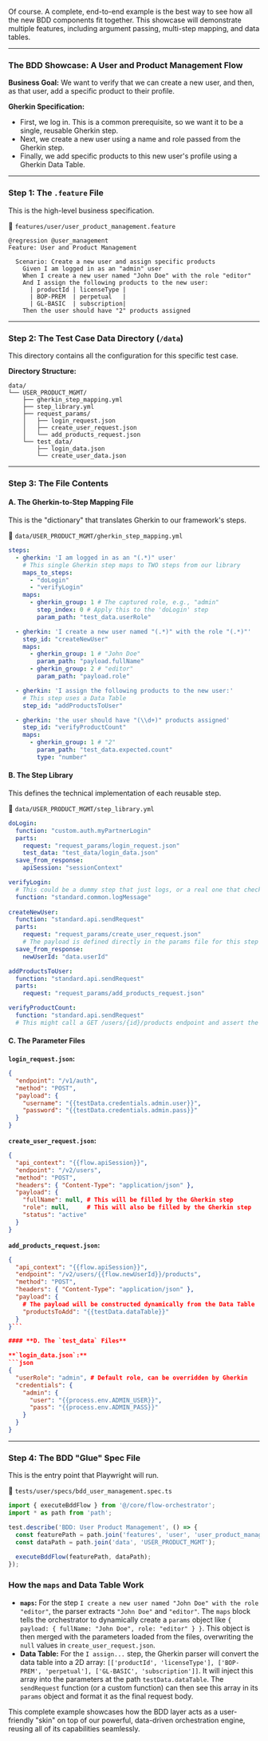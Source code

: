 Of course. A complete, end-to-end example is the best way to see how all the new BDD components fit together. This showcase will demonstrate multiple features, including argument passing, multi-step mapping, and data tables.

---

### **The BDD Showcase: A User and Product Management Flow**

**Business Goal:** We want to verify that we can create a new user, and then, as that user, add a specific product to their profile.

**Gherkin Specification:**
*   First, we log in. This is a common prerequisite, so we want it to be a single, reusable Gherkin step.
*   Next, we create a new user using a name and role passed from the Gherkin step.
*   Finally, we add specific products to this new user's profile using a Gherkin Data Table.

---

### **Step 1: The `.feature` File**

This is the high-level business specification.

📁 `features/user/user_product_management.feature`
```gherkin
@regression @user_management
Feature: User and Product Management

  Scenario: Create a new user and assign specific products
    Given I am logged in as an "admin" user
    When I create a new user named "John Doe" with the role "editor"
    And I assign the following products to the new user:
      | productId | licenseType |
      | BOP-PREM  | perpetual   |
      | GL-BASIC  | subscription|
    Then the user should have "2" products assigned
```

---

### **Step 2: The Test Case Data Directory (`/data`)**

This directory contains all the configuration for this specific test case.

**Directory Structure:**
```
data/
└── USER_PRODUCT_MGMT/
    ├── gherkin_step_mapping.yml
    ├── step_library.yml
    ├── request_params/
    │   ├── login_request.json
    │   ├── create_user_request.json
    │   └── add_products_request.json
    └── test_data/
        ├── login_data.json
        └── create_user_data.json
```

---

### **Step 3: The File Contents**

#### **A. The Gherkin-to-Step Mapping File**

This is the "dictionary" that translates Gherkin to our framework's steps.

📁 `data/USER_PRODUCT_MGMT/gherkin_step_mapping.yml`
```yaml
steps:
  - gherkin: 'I am logged in as an "(.*)" user'
    # This single Gherkin step maps to TWO steps from our library
    maps_to_steps:
      - "doLogin"
      - "verifyLogin"
    maps:
      - gherkin_group: 1 # The captured role, e.g., "admin"
        step_index: 0 # Apply this to the 'doLogin' step
        param_path: "test_data.userRole"

  - gherkin: 'I create a new user named "(.*)" with the role "(.*)"'
    step_id: "createNewUser"
    maps:
      - gherkin_group: 1 # "John Doe"
        param_path: "payload.fullName"
      - gherkin_group: 2 # "editor"
        param_path: "payload.role"

  - gherkin: 'I assign the following products to the new user:'
    # This step uses a Data Table
    step_id: "addProductsToUser"

  - gherkin: 'the user should have "(\\d+)" products assigned'
    step_id: "verifyProductCount"
    maps:
      - gherkin_group: 1 # "2"
        param_path: "test_data.expected.count"
        type: "number"
```

#### **B. The Step Library**

This defines the technical implementation of each reusable step.

📁 `data/USER_PRODUCT_MGMT/step_library.yml`
```yaml
doLogin:
  function: "custom.auth.myPartnerLogin"
  parts:
    request: "request_params/login_request.json"
    test_data: "test_data/login_data.json"
  save_from_response:
    apiSession: "sessionContext"

verifyLogin:
  # This could be a dummy step that just logs, or a real one that checks a "get self" endpoint
  function: "standard.common.logMessage" 
  
createNewUser:
  function: "standard.api.sendRequest"
  parts:
    request: "request_params/create_user_request.json"
    # The payload is defined directly in the params file for this step
  save_from_response:
    newUserId: "data.userId"

addProductsToUser:
  function: "standard.api.sendRequest"
  parts:
    request: "request_params/add_products_request.json"

verifyProductCount:
  function: "standard.api.sendRequest"
  # This might call a GET /users/{id}/products endpoint and assert the length of the array
```

#### **C. The Parameter Files**

**`login_request.json`:**
```json
{
  "endpoint": "/v1/auth",
  "method": "POST",
  "payload": {
    "username": "{{testData.credentials.admin.user}}",
    "password": "{{testData.credentials.admin.pass}}"
  }
}
```

**`create_user_request.json`:**
```json
{
  "api_context": "{{flow.apiSession}}",
  "endpoint": "/v2/users",
  "method": "POST",
  "headers": { "Content-Type": "application/json" },
  "payload": {
    "fullName": null, # This will be filled by the Gherkin step
    "role": null,     # This will also be filled by the Gherkin step
    "status": "active"
  }
}
```

**`add_products_request.json`:**
```json
{
  "api_context": "{{flow.apiSession}}",
  "endpoint": "/v2/users/{{flow.newUserId}}/products",
  "method": "POST",
  "headers": { "Content-Type": "application/json" },
  "payload": {
    # The payload will be constructed dynamically from the Data Table
    "productsToAdd": "{{testData.dataTable}}"
  }
}```

#### **D. The `test_data` Files**

**`login_data.json`:**
```json
{
  "userRole": "admin", # Default role, can be overridden by Gherkin
  "credentials": {
    "admin": {
      "user": "{{process.env.ADMIN_USER}}",
      "pass": "{{process.env.ADMIN_PASS}}"
    }
  }
}
```

---

### **Step 4: The BDD "Glue" Spec File**

This is the entry point that Playwright will run.

📁 `tests/user/specs/bdd_user_management.spec.ts`
```typescript
import { executeBddFlow } from '@/core/flow-orchestrator';
import * as path from 'path';

test.describe('BDD: User Product Management', () => {
  const featurePath = path.join('features', 'user', 'user_product_management.feature');
  const dataPath = path.join('data', 'USER_PRODUCT_MGMT');
  
  executeBddFlow(featurePath, dataPath);
});
```

### **How the `maps` and Data Table Work**

*   **`maps`:** For the step `I create a new user named "John Doe" with the role "editor"`, the parser extracts `"John Doe"` and `"editor"`. The `maps` block tells the orchestrator to dynamically create a `params` object like `{ payload: { fullName: "John Doe", role: "editor" } }`. This object is then merged with the parameters loaded from the files, overwriting the `null` values in `create_user_request.json`.
*   **Data Table:** For the `I assign...` step, the Gherkin parser will convert the data table into a 2D array: `[['productId', 'licenseType'], ['BOP-PREM', 'perpetual'], ['GL-BASIC', 'subscription']]`. It will inject this array into the parameters at the path `testData.dataTable`. The `sendRequest` function (or a custom function) can then see this array in its `params` object and format it as the final request body.

This complete example showcases how the BDD layer acts as a user-friendly "skin" on top of our powerful, data-driven orchestration engine, reusing all of its capabilities seamlessly.